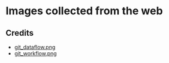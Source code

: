 # Images collected from the web

## Credits

- [git_dataflow.png](https://github.com/PetarV-/TikZ/tree/master/git%20dataflow)
- [git_workflow.png](https://github.com/PetarV-/TikZ/tree/master/git%20workflow)
